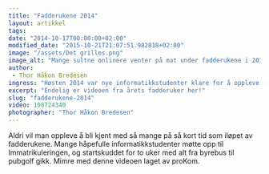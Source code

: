 ```yaml
---
title: "Fadderukene 2014"
layout: artikkel
tags: 
date: "2014-10-17T00:00:00+02:00"
modified_date: "2015-10-21T21:07:51.982818+02:00"
image: "/assets/Det grilles.png"
image_alt: "Mange sultne onlinere venter på mat under fadderukene i 2014, utenfor Realfagkjelleren på Moholt."
author:
 - Thor Håkon Bredesen
ingress: "Høsten 2014 var nye informatikkstudenter klare for å oppleve det beste Trondheim har å tilby av studentliv. Her er et tilbakeblikk på årets fadderuker!"
excerpt: "Endelig er videoen fra årets fadderuker her!"
slug: "fadderukene-2014"
video: 108724340
photographer: "Thor Håkon Bredesen"
---
```

Aldri vil man oppleve å bli kjent med så mange på så kort tid som iløpet av fadderukene. Mange håpefulle informatikkstudenter møtte opp til Immatrikuleringen, og startskuddet for to uker med alt fra byrebus til pubgolf gikk. Mimre med denne videoen laget av proKom.
